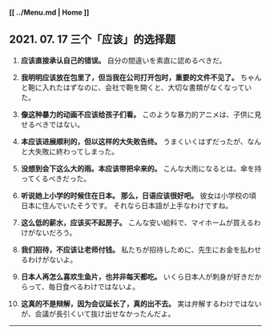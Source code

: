 **[[ ../Menu.md | Home ]]**
## 2021. 07. 17 三个「应该」的选择题
1. **应该直接承认自己的错误。**
自分の間違いを素直に認めるべきだ。

2. **我明明应该放在包里了，但当我在公司打开包时，重要的文件不见了。**
ちゃんと鞄に入れたはずなのに、会社で鞄を開くと、大切な書類がなくなっていた。

3. **像这种暴力的动画不应该给孩子们看。**
このような暴力的アニメは、子供に見せるべきではない。

4. **本应该进展顺利的，但以这样的大失败告终。**
うまくいくはずだったが、なんと大失敗に終わってしまった。

5. **没想到会下这么大的雨。本应该带把伞来的。**
こんな大雨になるとは。傘を持ってくるべきだった。

6. **听说她上小学的时候住在日本。
那么，日语应该很好吧。**
彼女は小学校の頃日本に住んでいたそうです。
それなら日本語が上手なわけですね。

7. **这么低的薪水，应该买不起房子。**
こんな安い給料で、マイホームが買えるわけがないだろう。

8. **我们招待，不应该让老师付钱。**
私たちが招待しために、先生にお金を払わせるわけがないよ。

9. **日本人再怎么喜欢生鱼片，也并非每天都吃。**
いくら日本人が刺身が好きだからって、毎日食べるわけではないよ。

10. **这真的不是辩解，因为会议延长了，真的出不去。**
実は弁解するわけではないが、会議が長引くいて抜け出せなかったんだよ。

---
